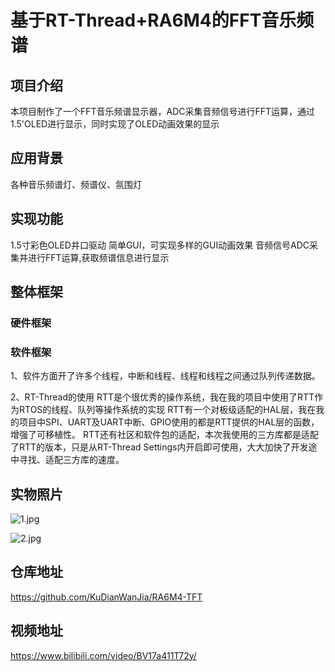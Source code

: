 # 基于RT-Thread+RA6M4的FFT音乐频谱

## 项目介绍
本项目制作了一个FFT音乐频谱显示器，ADC采集音频信号进行FFT运算，通过1.5'OLED进行显示，同时实现了OLED动画效果的显示

## 应用背景
各种音乐频谱灯、频谱仪、氛围灯

## 实现功能
1.5寸彩色OLED并口驱动
简单GUI，可实现多样的GUI动画效果
音频信号ADC采集并进行FFT运算,获取频谱信息进行显示

## 整体框架
### 硬件框架

### 软件框架
1、软件方面开了许多个线程，中断和线程、线程和线程之间通过队列传递数据。

2、RT-Thread的使用
RTT是个很优秀的操作系统，我在我的项目中使用了RTT作为RTOS的线程、队列等操作系统的实现
RTT有一个对板级适配的HAL层，我在我的项目中SPI、UART及UART中断、GPIO使用的都是RTT提供的HAL层的函数，增强了可移植性。
RTT还有社区和软件包的适配，本次我使用的三方库都是适配了RTT的版本，只是从RT-Thread Settings内开启即可使用，大大加快了开发途中寻找、适配三方库的速度。

## 实物照片

![1.jpg](./图片1.jpg)

![2.jpg](./图片2.jpg)

## 仓库地址
https://github.com/KuDianWanJia/RA6M4-TFT

## 视频地址
https://www.bilibili.com/video/BV17a411T72y/
